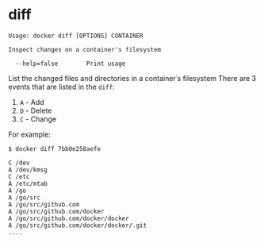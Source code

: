 <!--[metadata]>
+++
title = "diff"
description = "The diff command description and usage"
keywords = ["list, changed, files, container"]
[menu.main]
parent = "smn_cli"
weight=1
+++
<![end-metadata]-->

# diff

    Usage: docker diff [OPTIONS] CONTAINER

    Inspect changes on a container's filesystem

      --help=false        Print usage

List the changed files and directories in a container᾿s filesystem
 There are 3 events that are listed in the `diff`:

1. `A` - Add
2. `D` - Delete
3. `C` - Change

For example:

    $ docker diff 7bb0e258aefe

    C /dev
    A /dev/kmsg
    C /etc
    A /etc/mtab
    A /go
    A /go/src
    A /go/src/github.com
    A /go/src/github.com/docker
    A /go/src/github.com/docker/docker
    A /go/src/github.com/docker/docker/.git
    ....
